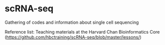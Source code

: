 # scRNA-seq
Gathering of codes and information about single cell sequencing


Reference list:
Teaching materials at the Harvard Chan Bioinformatics Core (https://github.com/hbctraining/scRNA-seq/blob/master/lessons/)
